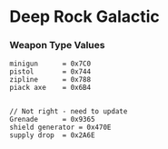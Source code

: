 # Deep Rock Galactic

### Weapon Type Values

	minigun		 = 0x7C0
	pistol		 = 0x744
	zipline		 = 0x788
	piack axe	 = 0x6B4
	
	
	// Not right - need to update
	Grenade		 = 0x9365
	shield generator = 0x470E
	supply drop	 = 0x2A6E
	
